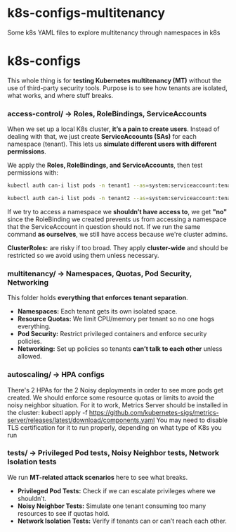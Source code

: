 
# k8s-configs-multitenancy
Some k8s YAML files to explore multitenancy through namespaces in k8s
# k8s-configs

This whole thing is for **testing Kubernetes multitenancy (MT)** without the use of third-party security tools. Purpose is to see how tenants are isolated, what works, and where stuff breaks.

### access-control/ → Roles, RoleBindings, ServiceAccounts
When we set up a local K8s cluster, **it’s a pain to create users**. Instead of dealing with that, we just create **ServiceAccounts (SAs)** for each namespace (tenant). This lets us **simulate different users with different permissions**.

We apply the **Roles, RoleBindings, and ServiceAccounts**, then test permissions with:
```bash
kubectl auth can-i list pods -n tenant1 --as=system:serviceaccount:tenant2:tenant2-sa
```

```bash
kubectl auth can-i list pods -n tenant2 --as=system:serviceaccount:tenant1:tenant1-sa
```

If we try to access a namespace we **shouldn’t have access to**, we get **"no"** since the RoleBinding we created prevents us from accessing a namespace that the ServiceAccount in question should not.
If we run the same command **as ourselves**, we still have access because we're cluster admins.

**ClusterRoles:** are risky if too broad. They apply **cluster-wide** and should be restricted so we avoid using them unless necessary.

### multitenancy/ → Namespaces, Quotas, Pod Security, Networking
This folder holds **everything that enforces tenant separation**.  
- **Namespaces:** Each tenant gets its own isolated space.  
- **Resource Quotas:** We limit CPU/memory per tenant so no one hogs everything.  
- **Pod Security:** Restrict privileged containers and enforce security policies.  
- **Networking:** Set up policies so tenants **can’t talk to each other** unless allowed.

### autoscaling/ → HPA configs
There's 2 HPAs for the 2 Noisy deployments in order to see more pods get created. We should enforce some resource quotas or limits to avoid the noisy neighbor situation.
For it to work, Metrics Server should be installed in the cluster: kubectl apply -f https://github.com/kubernetes-sigs/metrics-server/releases/latest/download/components.yaml
You may need to disable TLS certification for it to run properly, depending on what type of K8s you run

### tests/ → Privileged Pod tests, Noisy Neighbor tests, Network Isolation tests
We run **MT-related attack scenarios** here to see what breaks.  
- **Privileged Pod Tests:** Check if we can escalate privileges where we shouldn’t.  
- **Noisy Neighbor Tests:** Simulate one tenant consuming too many resources to see if quotas hold.  
- **Network Isolation Tests:** Verify if tenants can or can’t reach each other.
